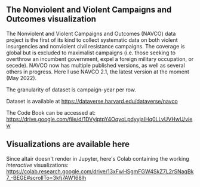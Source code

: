 ## The Nonviolent and Violent Campaigns and Outcomes visualization

The Nonviolent and Violent Campaigns and Outcomes (NAVCO) data project is the first of its kind to collect systematic data on both violent insurgencies and nonviolent civil resistance campaigns. The coverage is global but is excluded to maximalist campaigns (i.e. those seeking to overthrow an incumbent government, expel a foreign military occupation, or secede). NAVCO now has multiple published versions, as well as several others in progress.
Here I use NAVCO 2.1, the latest version at the moment (May 2022).

The granularity of dataset is campaign-year per row.

Dataset is available at https://dataverse.harvard.edu/dataverse/navco 

The Code Book can be accessed at: https://drive.google.com/file/d/1DVyiptpY4OqvoLpdyyjaIHq0LLvUVHwU/view 

## Visualizations are available here

Since altair doesn't render in Jupyter, here's Colab containing the working *interactive* visualizations: https://colab.research.google.com/drive/13xFwHSgmFGW4SkZ7L2rSNaqBk7_-BEGE#scrollTo=3kfj7AW168lh 

